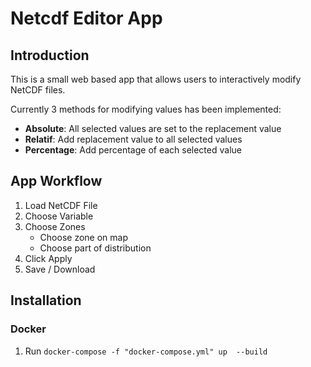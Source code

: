# Netcdf Editor App

## Introduction

This is a small web based app that allows users to interactively modify NetCDF files. 

Currently 3 methods for modifying values has been implemented:
- __Absolute__: All selected values are set to the replacement value
- __Relatif__: Add replacement value to all selected values
- __Percentage__: Add percentage of each selected value

## App Workflow

1. Load NetCDF File
1. Choose Variable
1. Choose Zones
    - Choose zone on map
    - Choose part of distribution
1. Click Apply
1. Save / Download

## Installation

### Docker

1. Run `docker-compose -f "docker-compose.yml" up  --build`
